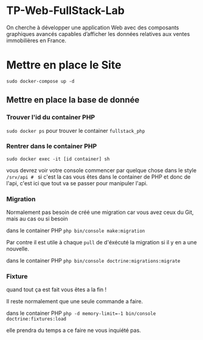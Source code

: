 # TP-Web-FullStack-Lab
On cherche à développer une application Web avec des composants graphiques avancés capables d’afficher les données relatives aux ventes immobilières en France.

# Mettre en place le Site

`sudo docker-compose up -d`

## Mettre en place la base de donnée

### Trouver l'id du container PHP
`sudo docker ps` pour trouver le container `fullstack_php`

### Rentrer dans le container PHP
`sudo docker exec -it [id container] sh`

vous devrez voir votre console commencer par quelque chose dans le style `/srv/api # ` si c'est la cas vous êtes dans le container de PHP et donc de l'api, c'est ici que tout va se passer pour manipuler l'api.

### Migration

Normalement pas besoin de créé une migration car vous avez ceux du Git, mais au cas ou si besoin 

dans le container PHP `php bin/console make:migration`

Par contre il est utile à chaque `pull` de d'éxécuté la migration si il y en a une nouvelle.

dans le container PHP `php bin/console doctrine:migrations:migrate`

### Fixture

quand tout ça est fait vous êtes a la fin !

Il reste normalement que une seule commande a faire.

dans le container PHP `php -d memory-limit=-1 bin/console doctrine:fixtures:load`

elle prendra du temps a ce faire ne vous inquiété pas.
